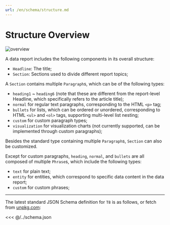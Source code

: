 ```yaml
---
url: /en/schema/structure.md
---
```


# Structure Overview

![overview](https://gw.alipayobjects.com/mdn/rms_e59602/afts/img/A*QpAmQYCQL2cAAAAAAAAAAAAAARQnAQ)

A data report includes the following components in its overall structure:

* `Headline`: The title;
* `Section`: Sections used to divide different report topics;

A `Section` contains multiple `Paragraph`s, which can be of the following types:

* `heading1` ~ `heading6` (note that these are different from the report-level Headline, which specifically refers to the article title);
* `normal` for regular text paragraphs, corresponding to the HTML `<p>` tag;
* `bullets` for lists, which can be ordered or unordered, corresponding to HTML `<ul>` and `<ol>` tags, supporting multi-level list nesting;
* `custom` for custom paragraph types;
* `visualization` for visualization charts (not currently supported, can be implemented through custom paragraphs);

Besides the standard type containing multiple `Paragraph`s, `Section` can also be customized.

Except for custom paragraphs, `heading`, `normal`, and `bullets` are all composed of multiple `Phrase`s, which include the following types:

* `text` for plain text;
* `entity` for entities, which correspond to specific data content in the data report;
* `custom` for custom phrases;

***

The latest standard JSON Schema definition for `T8` is as follows, or fetch from [unpkg.com](http://unpkg.com/@antv/t8/dist/schema.json):

<<< @/../schema.json

